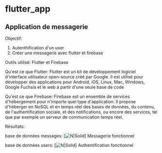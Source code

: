 # flutter_app

## Application de messagerie

Objectif:

1) Autenthification d'un user
2) Créer une messagerie avec flutter et firebase

Outils utilisé: Flutter et Firebase

Qu'est ce que Flutter:
Flutter est un kit de développement logiciel d'interface utilisateur open-source créé par Google.
Il est utilisé pour développer des applications pour Android, iOS, Linux, Mac, Windows, Google Fuchsia
et le web à partir d'une seule base de code

Qu'est ce que Firebase:
Firebase est un ensemble de services d'hébergement pour n'importe quel type d'application.
Il propose d'héberger en NoSQL et en temps réel des bases de données, du contenu,
de l'authentification sociale, et des notifications, ou encore des services, tel que par exemple un serveur de communication temps réel.

Résultats:

base de données messages:
[![N|Solid](https://cdn.discordapp.com/attachments/940242280718155826/962097711908261948/unknown.png)]
Messagerie fonctionnel

base de données users:
[![N|Solid](https://cdn.discordapp.com/attachments/940242280718155826/962097833413083207/unknown.png)]
Authentification fonctionnel
